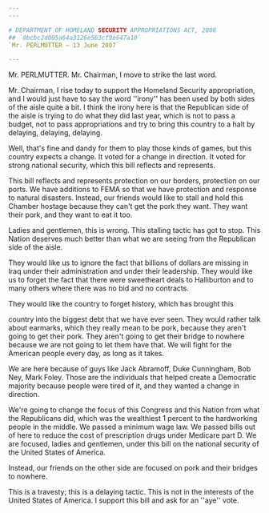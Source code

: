 ```yaml
---
---

# DEPARTMENT OF HOMELAND SECURITY APPROPRIATIONS ACT, 2008
## `0bcbc2d005a64a3126e563cf9e647a10`
`Mr. PERLMUTTER — 13 June 2007`

---
```



Mr. PERLMUTTER. Mr. Chairman, I move to strike the last word.

Mr. Chairman, I rise today to support the Homeland Security 
appropriation, and I would just have to say the word ''irony'' has been 
used by both sides of the aisle quite a bit. I think the irony here is 
that the Republican side of the aisle is trying to do what they did 
last year, which is not to pass a budget, not to pass appropriations 
and try to bring this country to a halt by delaying, delaying, 
delaying.

Well, that's fine and dandy for them to play those kinds of games, 
but this country expects a change. It voted for a change in direction. 
It voted for strong national security, which this bill reflects and 
represents.

This bill reflects and represents protection on our borders, 
protection on our ports. We have additions to FEMA so that we have 
protection and response to natural disasters. Instead, our friends 
would like to stall and hold this Chamber hostage because they can't 
get the pork they want. They want their pork, and they want to eat it 
too.

Ladies and gentlemen, this is wrong. This stalling tactic has got to 
stop. This Nation deserves much better than what we are seeing from the 
Republican side of the aisle.

They would like us to ignore the fact that billions of dollars are 
missing in Iraq under their administration and under their leadership. 
They would like us to forget the fact that there were sweetheart deals 
to Halliburton and to many others where there was no bid and no 
contracts.

They would like the country to forget history, which has brought this


country into the biggest debt that we have ever seen. They would rather 
talk about earmarks, which they really mean to be pork, because they 
aren't going to get their pork. They aren't going to get their bridge 
to nowhere because we are not going to let them have that. We will 
fight for the American people every day, as long as it takes.

We are here because of guys like Jack Abramoff, Duke Cunningham, Bob 
Ney, Mark Foley. Those are the individuals that helped create a 
Democratic majority because people were tired of it, and they wanted a 
change in direction.

We're going to change the focus of this Congress and this Nation from 
what the Republicans did, which was the wealthiest 1 percent to the 
hardworking people in the middle. We passed a minimum wage law. We 
passed bills out of here to reduce the cost of prescription drugs under 
Medicare part D. We are focused, ladies and gentlemen, under this bill 
on the national security of the United States of America.

Instead, our friends on the other side are focused on pork and their 
bridges to nowhere.

This is a travesty; this is a delaying tactic. This is not in the 
interests of the United States of America. I support this bill and ask 
for an ''aye'' vote.